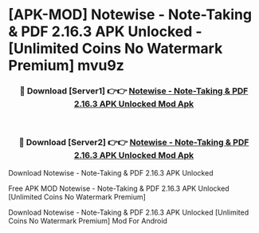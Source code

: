 # [APK-MOD] Notewise - Note-Taking & PDF 2.16.3 APK Unlocked - [Unlimited Coins No Watermark Premium] mvu9z



<div align="center">
<h3>🔴 Download [Server1] 👉👉 <a href="https://momento.my/?title=Notewise_-_Note-Taking_&_PDF_2.16.3_APK_Unlocked">Notewise - Note-Taking & PDF 2.16.3 APK Unlocked Mod Apk</a></h3><br>

<h3>🔴 Download [Server2] 👉👉 <a href="https://momento.my/?title=Notewise_-_Note-Taking_&_PDF_2.16.3_APK_Unlocked">Notewise - Note-Taking & PDF 2.16.3 APK Unlocked Mod Apk</a></h3>
</div>



Download Notewise - Note-Taking & PDF 2.16.3 APK Unlocked 

Free APK MOD Notewise - Note-Taking & PDF 2.16.3 APK Unlocked [Unlimited Coins No Watermark Premium]

Download Notewise - Note-Taking & PDF 2.16.3 APK Unlocked [Unlimited Coins No Watermark Premium] Mod For Android
